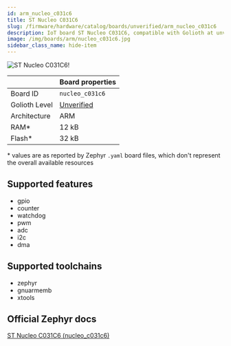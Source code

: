 ```yaml
---
id: arm_nucleo_c031c6
title: ST Nucleo C031C6
slug: /firmware/hardware/catalog/boards/unverified/arm_nucleo_c031c6
description: IoT board ST Nucleo C031C6, compatible with Golioth at unverified level.
image: /img/boards/arm/nucleo_c031c6.jpg
sidebar_class_name: hide-item
---
```


[//]: # (This is an auto-generated file, do not edit! Changes to it will be lost upon re-generation)

![ST Nucleo C031C6!](/img/boards/arm/nucleo_c031c6.jpg "ST Nucleo C031C6")

|                | Board properties     |
| -------------  | -------------------- |
| Board ID       | `nucleo_c031c6` |
| Golioth Level  | [Unverified](/firmware/hardware#unverified-boards) |
| Architecture   | ARM |
| RAM*           | 12 kB |
| Flash*         | 32 kB |

\* values are as reported by Zephyr `.yaml` board files, which don't represent the overall available resources



## Supported features

* gpio
* counter
* watchdog
* pwm
* adc
* i2c
* dma

## Supported toolchains

* zephyr
* gnuarmemb
* xtools

## Official Zephyr docs

[ST Nucleo C031C6 (nucleo_c031c6)](https://docs.zephyrproject.org/latest/boards/arm/nucleo_c031c6/doc/index.html)
